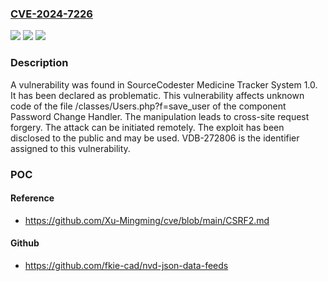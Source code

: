 ### [CVE-2024-7226](https://cve.mitre.org/cgi-bin/cvename.cgi?name=CVE-2024-7226)
![](https://img.shields.io/static/v1?label=Product&message=Medicine%20Tracker%20System&color=blue)
![](https://img.shields.io/static/v1?label=Version&message=%3D%201.0%20&color=brighgreen)
![](https://img.shields.io/static/v1?label=Vulnerability&message=CWE-352%20Cross-Site%20Request%20Forgery&color=brighgreen)

### Description

A vulnerability was found in SourceCodester Medicine Tracker System 1.0. It has been declared as problematic. This vulnerability affects unknown code of the file /classes/Users.php?f=save_user of the component Password Change Handler. The manipulation leads to cross-site request forgery. The attack can be initiated remotely. The exploit has been disclosed to the public and may be used. VDB-272806 is the identifier assigned to this vulnerability.

### POC

#### Reference
- https://github.com/Xu-Mingming/cve/blob/main/CSRF2.md

#### Github
- https://github.com/fkie-cad/nvd-json-data-feeds


